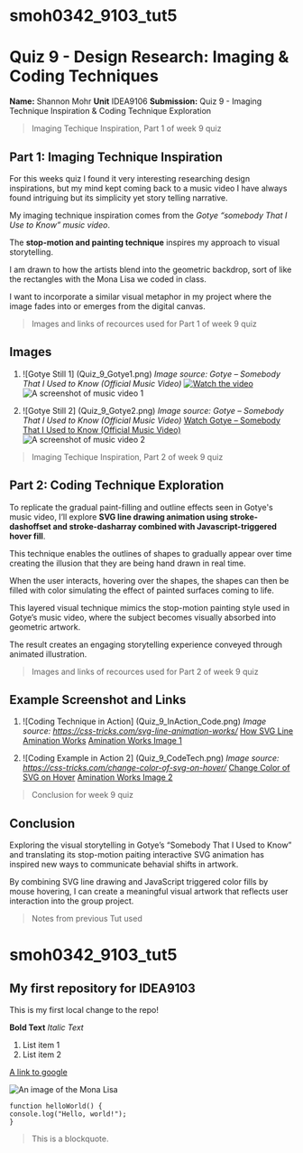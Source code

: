 # smoh0342_9103_tut5

# Quiz 9 - Design Research: Imaging & Coding Techniques


**Name:** Shannon Mohr 
**Unit** IDEA9106
**Submission:** Quiz 9 - Imaging Technique Inspiration & Coding Technique Exploration 

> Imaging Techique Inspiration, Part 1 of week 9 quiz

## Part 1: Imaging Technique Inspiration 

For this weeks quiz I found it very interesting researching design inspirations, but my mind kept coming back to a music video I have always found intriguing but its simplicity yet story telling narrative.

My imaging technique inspiration comes from the _Gotye “somebody That I Use to Know” music video_. 

The **stop-motion and painting technique** inspires my approach to visual storytelling. 

I am drawn to how the artists blend into the geometric backdrop, sort of like the rectangles with the Mona Lisa we coded in class. 

I want to incorporate a similar visual metaphor in my project where the image fades into or emerges from the digital canvas.

> Images and links of recources used for Part 1 of week 9 quiz

## Images 

1. ![Gotye Still 1] (Quiz_9_Gotye1.png)
*Image source: Gotye – Somebody That I Used to Know (Official Music Video)*
[![Watch the video](https://img.youtube.com/vi/8UVNT4wvIGY/hqdefault.jpg)](https://www.youtube.com/watch?v=8UVNT4wvIGY)
![A screenshot of music video 1](Quiz_9_Gotye1.png)


2. ![Gotye Still 2] (Quiz_9_Gotye2.png)
*Image source: Gotye – Somebody That I Used to Know (Official Music Video)*
[Watch Gotye – Somebody That I Used to Know (Official Music Video)](https://www.youtube.com/watch?v=8UVNT4wvIGY)
![A screenshot of music video 2](Quiz_9_Gotye2.png)

> Imaging Techique Inspiration, Part 2 of week 9 quiz

## Part 2: Coding Technique Exploration 

To replicate the gradual paint-filling and outline effects seen in Gotye's music video, I’ll explore **SVG line drawing animation using stroke-dashoffset and stroke-dasharray combined with Javascript-triggered hover fill**. 

This technique enables the outlines of shapes to gradually appear over time creating the illusion that they are being hand drawn in real time. 

When the user interacts, hovering over the shapes, the shapes can then be filled with color simulating the effect of painted surfaces coming to life. 

This layered visual technique mimics the stop-motion painting style used in Gotye’s music video, where the subject becomes visually absorbed into geometric artwork. 

The result creates an engaging storytelling experience conveyed through animated illustration. 

> Images and links of recources used for Part 2 of week 9 quiz

## Example Screenshot and Links 

1. ![Coding Technique in Action] (Quiz_9_InAction_Code.png)
*Image source: https://css-tricks.com/svg-line-animation-works/*
[How SVG Line Amination Works](https://css-tricks.com/svg-line-animation-works/)
[Amination Works Image 1](Quiz_9_InAction_Code.png)

2. ![Coding Example in Action 2] (Quiz_9_CodeTech.png)
*Image source: https://css-tricks.com/change-color-of-svg-on-hover/*
[Change Color of SVG on Hover](https://css-tricks.com/change-color-of-svg-on-hover/)
[Amination Works Image 2](Quiz_9_CodeTech.png)

> Conclusion for week 9 quiz

## Conclusion

Exploring the visual storytelling in Gotye’s “Somebody That I Used to Know” and translating its stop-motion paiting interactive SVG animation has inspired new ways to communicate behavial shifts in artwork. 

By combining SVG line drawing and JavaScript triggered color fills by mouse hovering, I can create a meaningful visual artwork that reflects user interaction into the group project. 


> Notes from previous Tut used 


# smoh0342_9103_tut5

## My first repository for IDEA9103

This is my first local change to the repo! 

**Bold Text** 
_Italic Text_

1. List item 1
2. List item 2 

[A link to google](https://www.google.com)

![An image of the Mona Lisa](readmeImages/Mona_Lisa_by_Leonardo_da_Vinci_500_x_700.jpg)

```
function helloWorld() {
console.log("Hello, world!");
}
```

> This is a blockquote.
